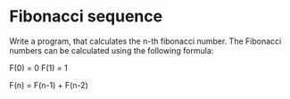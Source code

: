# Fibonacci sequence
Write a program, that calculates the n-th fibonacci number.
The Fibonacci numbers can be calculated using the following formula:

F(0) = 0
F(1) = 1

F(n) = F(n-1) + F(n-2)